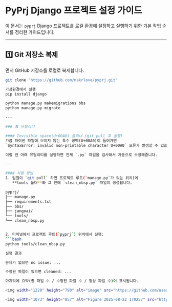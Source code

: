 # PyPrj Django 프로젝트 설정 가이드

이 문서는 `pyprj` Django 프로젝트를 로컬 환경에 설정하고 실행하기 위한 기본 작업 순서를 정리한 가이드입니다.

---

## 1️⃣ Git 저장소 복제

먼저 GitHub 저장소를 로컬로 복제합니다.

```bash
git clone "https://github.com/nakrlove/pyprj.git"

가상환경에서 실행
pip install django

python manage.py makemigrations bbs
python manage.py migrate

---

### 🛠 유틸리티

#### Invisible space(U+00A0) 클리너 (git pull 후 실행)
가끔 파이썬 파일에 보이지 않는 특수 공백(U+00A0)이 들어가면  
`SyntaxError: invalid non-printable character U+00A0` 오류가 발생할 수 있습니다.  

이럴 땐 아래 유틸리티를 실행하면 전체 `.py` 파일을 검사해서 자동으로 수정해줍니다.

---

#### 사용 방법
1. 팀원이 `git pull` 하면 프로젝트 루트(`manage.py`가 있는 위치)에  
   **tools 폴더**와 그 안에 `clean_nbsp.py` 파일이 생성됩니다.

pyprj/
├── manage.py
├── requirements.txt
├── bbs/
├── jangoai/
└── tools/
└── clean_nbsp.py


2. 터미널에서 프로젝트 루트(`pyprj`) 위치에서 실행:
```bash
python tools/clean_nbsp.py

실행 결과

문제가 없으면 no issue: ...

수정된 파일이 있으면 cleaned: ...

마지막에 요약(총 파일 수 / 수정된 파일 수 / 정상 파일 수)이 표시됩니다.

<img width="1220" height="790" alt="image" src="https://github.com/user-attachments/assets/edcdc9c3-0ecc-4dde-b410-25f360410d3b" />

<img width="1073" height="857" alt="Figure 2025-08-22 170257" src="https://github.com/user-attachments/assets/0856b02b-d064-4ddd-8dd8-a4666d1a5010" />
